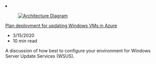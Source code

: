 <!-- This file is automatically generated by build/architectures/build_index.py. Any updates will be lost. -->

<!-- markdownlint-disable MD033 -->

<li class="grid-item item-column" data-categories="Management and Governance ">
<article class="card">
    <div class="card-header has-margin-bottom-none" aria-hidden="true">
        <figure class="image diagram has-height-175 has-overflow-hidden level">
            <a href="/azure/architecture/example-scenario/wsus"><img src="/azure/architecture/example-scenario/wsus/wsus-vnet.png" class="diagram" alt="Architecture Diagram" data-linktype="relative-path"></a>
        </figure>
    </div>
    <div class="card-content">
        <a class="card-content-title has-margin-top-none" href="/azure/architecture/example-scenario/wsus">
            <p>Plan deployment for updating Windows VMs in Azure</p>
        </a>
        <ul class="card-content-metadata">
            <li>3/15/2020</li>
            <li>10 min read</li>
        </ul>
        <p class="card-content-description">A discussion of how best to configure your environment for Windows Server Update Services (WSUS).</p>
        <div class="bottom-to-top-fade is-hidden-mobile"></div>
    </div>
</article>
</li>
